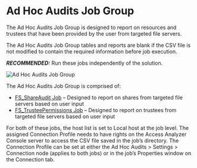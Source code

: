 # Ad Hoc Audits Job Group

The Ad Hoc Audits Job Group is designed to report on resources and trustees that have been provided
by the user from targeted file servers.

The Ad Hoc Audits Job Group tables and reports are blank if the CSV file is not modified to contain
the required information before job execution.

**_RECOMMENDED:_** Run these jobs independently of the solution.

![Ad Hoc Audits Job Group](/img/product_docs/accessanalyzer/admin/hostmanagement/jobstree.webp)

The Ad Hoc Audits Job Group is comprised of:

- [FS_ShareAudit Job](/docs/accessanalyzer/12.0/solutions/filesystem/adhocaudits/fs_shareaudit.md) – Designed to report on shares from targeted file servers
  based on user input
- [FS_TrusteePermissions Job](/docs/accessanalyzer/12.0/solutions/filesystem/adhocaudits/fs_trusteepermissions.md) – Designed to report on trustees from
  targeted file servers based on user input

For both of these jobs, the host list is set to Local host at the job level. The assigned Connection
Profile needs to have rights on the Access Analyzer Console server to access the CSV file saved in
the job’s directory. The Connection Profile can be set at either the Ad Hoc Audits > Settings >
Connection node (applies to both jobs) or in the job’s Properties window on the Connection tab.
